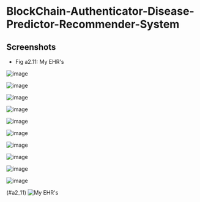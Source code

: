 # BlockChain-Authenticator-Disease-Predictor-Recommender-System

## Screenshots
- Fig a2.11: <a name="a2_11">My EHR's</a>

![image](https://github.com/jjaskirat/BlockChain-Authenticator-Disease-Predictor-Recommender-System/assets/22426543/160ddbf4-9dba-42bd-82d2-bacf72964a7f)

![image](https://github.com/jjaskirat/BlockChain-Authenticator-Disease-Predictor-Recommender-System/assets/22426543/03092baa-8156-4c95-82d6-c951782577db)

![image](https://github.com/jjaskirat/BlockChain-Authenticator-Disease-Predictor-Recommender-System/assets/22426543/9c2ec8ae-cc5f-4af6-a73f-dc4d8db73e4e)

![image](https://github.com/jjaskirat/BlockChain-Authenticator-Disease-Predictor-Recommender-System/assets/22426543/eb0643ed-4918-470e-9b8b-bdfe02cba943)

![image](https://github.com/jjaskirat/BlockChain-Authenticator-Disease-Predictor-Recommender-System/assets/22426543/9442590f-a97c-499b-aae2-4d85d2ac7398)

![image](https://github.com/jjaskirat/BlockChain-Authenticator-Disease-Predictor-Recommender-System/assets/22426543/defb5d92-891c-4dbf-a507-ae8b7144cb89)

![image](https://github.com/jjaskirat/BlockChain-Authenticator-Disease-Predictor-Recommender-System/assets/22426543/9dccf278-c7e4-4690-8f58-bf7ccf6b7fed)

![image](https://github.com/jjaskirat/BlockChain-Authenticator-Disease-Predictor-Recommender-System/assets/22426543/9e01e12b-780a-481a-b6f5-ae7074a47e67)

![image](https://github.com/jjaskirat/BlockChain-Authenticator-Disease-Predictor-Recommender-System/assets/22426543/57ddb017-9701-4e89-bfa6-bf3b8be7d874)

![image](https://github.com/jjaskirat/BlockChain-Authenticator-Disease-Predictor-Recommender-System/assets/22426543/3158db52-8eb9-4fc0-acdf-864c85259b07)

(#a2_11)
![My EHR's](https://github.com/jjaskirat/BlockChain-Authenticator-Disease-Predictor-Recommender-System/assets/22426543/9144d016-f634-473f-be65-096805a65d45)
